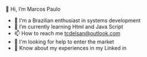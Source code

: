    👋 Hi, I’m Marcos Paulo
- 👀 I'm a Brazilian enthusiast in systems development
- 🌱 I’m currently learning Html and Java Script
- 📫 How to reach me tcdelsan@outlook.com
- 🤝 I'm looking for help to enter the market
- 📄 Know about my experiences in my Linked in
